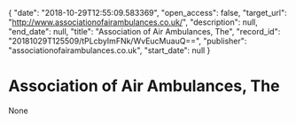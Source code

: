 {
  "date": "2018-10-29T12:55:09.583369", 
  "open_access": false, 
  "target_url": "http://www.associationofairambulances.co.uk/", 
  "description": null, 
  "end_date": null, 
  "title": "Association of Air Ambulances, The", 
  "record_id": "20181029T125509/tPLcbyImFNk/WvEucMuauQ==", 
  "publisher": "associationofairambulances.co.uk", 
  "start_date": null
}

# Association of Air Ambulances, The

None